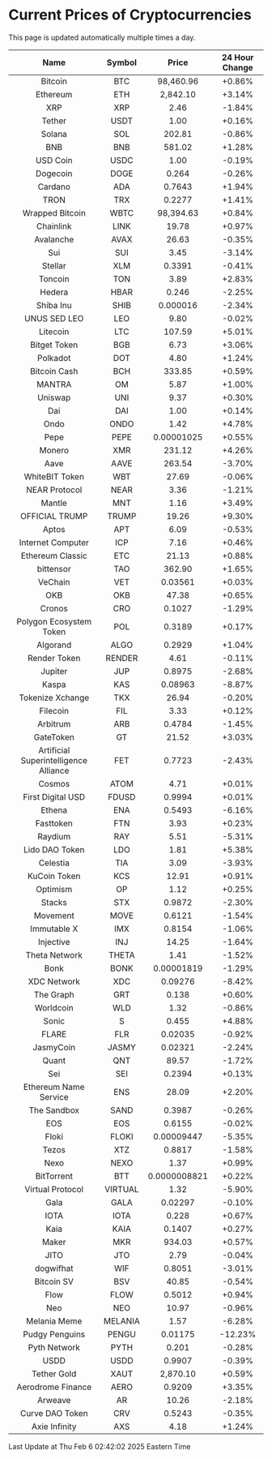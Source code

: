 # Current Prices of Cryptocurrencies
This page is updated automatically multiple times a day.

| Name | Symbol | Price | 24 Hour Change |
| :---: |:---:| :---: | :---: |
| Bitcoin | BTC | 98,460.96 | +0.86% |
| Ethereum | ETH | 2,842.10 | +3.14% |
| XRP | XRP | 2.46 | -1.84% |
| Tether | USDT | 1.00 | +0.16% |
| Solana | SOL | 202.81 | -0.86% |
| BNB | BNB | 581.02 | +1.28% |
| USD Coin | USDC | 1.00 | -0.19% |
| Dogecoin | DOGE | 0.264 | -0.26% |
| Cardano | ADA | 0.7643 | +1.94% |
| TRON | TRX | 0.2277 | +1.41% |
| Wrapped Bitcoin | WBTC | 98,394.63 | +0.84% |
| Chainlink | LINK | 19.78 | +0.97% |
| Avalanche | AVAX | 26.63 | -0.35% |
| Sui | SUI | 3.45 | -3.14% |
| Stellar | XLM | 0.3391 | -0.41% |
| Toncoin | TON | 3.89 | +2.83% |
| Hedera | HBAR | 0.246 | -2.25% |
| Shiba Inu | SHIB | 0.000016 | -2.34% |
| UNUS SED LEO | LEO | 9.80 | -0.02% |
| Litecoin | LTC | 107.59 | +5.01% |
| Bitget Token | BGB | 6.73 | +3.06% |
| Polkadot | DOT | 4.80 | +1.24% |
| Bitcoin Cash | BCH | 333.85 | +0.59% |
| MANTRA | OM | 5.87 | +1.00% |
| Uniswap | UNI | 9.37 | +0.30% |
| Dai | DAI | 1.00 | +0.14% |
| Ondo | ONDO | 1.42 | +4.78% |
| Pepe | PEPE | 0.00001025 | +0.55% |
| Monero | XMR | 231.12 | +4.26% |
| Aave | AAVE | 263.54 | -3.70% |
| WhiteBIT Token | WBT | 27.69 | -0.06% |
| NEAR Protocol | NEAR | 3.36 | -1.21% |
| Mantle | MNT | 1.16 | +3.49% |
| OFFICIAL TRUMP | TRUMP | 19.26 | +9.30% |
| Aptos | APT | 6.09 | -0.53% |
| Internet Computer | ICP | 7.16 | +0.46% |
| Ethereum Classic | ETC | 21.13 | +0.88% |
| bittensor | TAO | 362.90 | +1.65% |
| VeChain | VET | 0.03561 | +0.03% |
| OKB | OKB | 47.38 | +0.65% |
| Cronos | CRO | 0.1027 | -1.29% |
| Polygon Ecosystem Token | POL | 0.3189 | +0.17% |
| Algorand | ALGO | 0.2929 | +1.04% |
| Render Token | RENDER | 4.61 | -0.11% |
| Jupiter | JUP | 0.8975 | -2.68% |
| Kaspa | KAS | 0.08963 | -8.87% |
| Tokenize Xchange | TKX | 26.94 | -0.20% |
| Filecoin | FIL | 3.33 | +0.12% |
| Arbitrum | ARB | 0.4784 | -1.45% |
| GateToken | GT | 21.52 | +3.03% |
| Artificial Superintelligence Alliance | FET | 0.7723 | -2.43% |
| Cosmos | ATOM | 4.71 | +0.01% |
| First Digital USD | FDUSD | 0.9994 | +0.01% |
| Ethena | ENA | 0.5493 | -6.16% |
| Fasttoken | FTN | 3.93 | +0.23% |
| Raydium | RAY | 5.51 | -5.31% |
| Lido DAO Token | LDO | 1.81 | +5.38% |
| Celestia | TIA | 3.09 | -3.93% |
| KuCoin Token | KCS | 12.91 | +0.91% |
| Optimism | OP | 1.12 | +0.25% |
| Stacks | STX | 0.9872 | -2.30% |
| Movement | MOVE | 0.6121 | -1.54% |
| Immutable X | IMX | 0.8154 | -1.06% |
| Injective | INJ | 14.25 | -1.64% |
| Theta Network | THETA | 1.41 | -1.52% |
| Bonk | BONK | 0.00001819 | -1.29% |
| XDC Network | XDC | 0.09276 | -8.42% |
| The Graph | GRT | 0.138 | +0.60% |
| Worldcoin | WLD | 1.32 | -0.86% |
| Sonic | S | 0.455 | +4.88% |
| FLARE | FLR | 0.02035 | -0.92% |
| JasmyCoin | JASMY | 0.02321 | -2.24% |
| Quant | QNT | 89.57 | -1.72% |
| Sei | SEI | 0.2394 | +0.13% |
| Ethereum Name Service | ENS | 28.09 | +2.20% |
| The Sandbox | SAND | 0.3987 | -0.26% |
| EOS | EOS | 0.6155 | -0.02% |
| Floki | FLOKI | 0.00009447 | -5.35% |
| Tezos | XTZ | 0.8817 | -1.58% |
| Nexo | NEXO | 1.37 | +0.99% |
| BitTorrent | BTT | 0.0000008821 | +0.22% |
| Virtual Protocol | VIRTUAL | 1.32 | -5.90% |
| Gala | GALA | 0.02297 | -0.10% |
| IOTA | IOTA | 0.228 | +0.67% |
| Kaia | KAIA | 0.1407 | +0.27% |
| Maker | MKR | 934.03 | +0.57% |
| JITO | JTO | 2.79 | -0.04% |
| dogwifhat | WIF | 0.8051 | -3.01% |
| Bitcoin SV | BSV | 40.85 | -0.54% |
| Flow | FLOW | 0.5012 | +0.94% |
| Neo | NEO | 10.97 | -0.96% |
| Melania Meme | MELANIA | 1.57 | -6.28% |
| Pudgy Penguins | PENGU | 0.01175 | -12.23% |
| Pyth Network | PYTH | 0.201 | -0.28% |
| USDD | USDD | 0.9907 | -0.39% |
| Tether Gold | XAUT | 2,870.10 | +0.59% |
| Aerodrome Finance | AERO | 0.9209 | +3.35% |
| Arweave | AR | 10.26 | -2.18% |
| Curve DAO Token | CRV | 0.5243 | -0.35% |
| Axie Infinity | AXS | 4.18 | +1.24% |

Last Update at Thu Feb  6 02:42:02 2025 Eastern Time